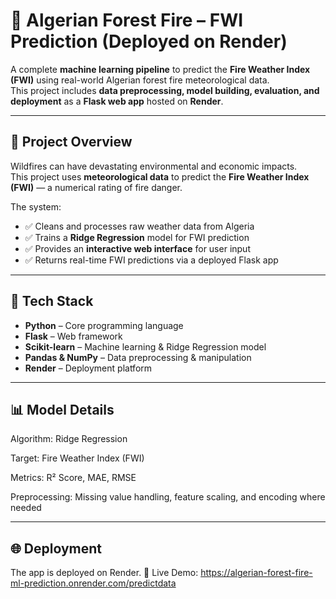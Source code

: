 # 🌲 Algerian Forest Fire – FWI Prediction (Deployed on Render)

A complete **machine learning pipeline** to predict the **Fire Weather Index (FWI)** using real-world Algerian forest fire meteorological data.  
This project includes **data preprocessing, model building, evaluation, and deployment** as a **Flask web app** hosted on **Render**.

---

## 📌 Project Overview

Wildfires can have devastating environmental and economic impacts.  
This project uses **meteorological data** to predict the **Fire Weather Index (FWI)** — a numerical rating of fire danger.

The system:
- ✅ Cleans and processes raw weather data from Algeria  
- ✅ Trains a **Ridge Regression** model for FWI prediction  
- ✅ Provides an **interactive web interface** for user input  
- ✅ Returns real-time FWI predictions via a deployed Flask app

---

## 🚀 Tech Stack

- **Python** – Core programming language  
- **Flask** – Web framework  
- **Scikit-learn** – Machine learning & Ridge Regression model  
- **Pandas & NumPy** – Data preprocessing & manipulation  
- **Render** – Deployment platform

---

## 📊 Model Details
Algorithm: Ridge Regression

Target: Fire Weather Index (FWI)

Metrics: R² Score, MAE, RMSE

Preprocessing: Missing value handling, feature scaling, and encoding where needed

---

## 🌐 Deployment
The app is deployed on Render.
🔗 Live Demo: https://algerian-forest-fire-ml-prediction.onrender.com/predictdata



